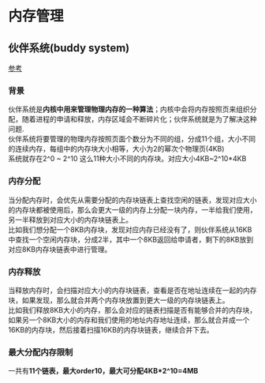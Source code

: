 # 内存管理


## 伙伴系统(buddy system)
[参考](https://blog.csdn.net/rikeyone/article/details/85054231)
### 背景
伙伴系统是<strong>内核中用来管理物理内存的一种算法</strong>；内核中会将内存按照页来组织分配，随着进程的申请和释放，内存区域会不断碎片化；伙伴系统就是为了解决这种问题.  
伙伴系统将要管理的物理内存按照页面个数分为不同的组，分成11个组，大小不同的连续内存，每组中的内存块大小相等，大小为2的幂次个物理页(4KB)   
系统就存在2^0 ~ 2^10 这么11种大小不同的内存块。对应大小4KB~2^10*4KB  
### 内存分配
当分配内存时，会优先从需要分配的内存块链表上查找空闲的链表，发现对应大小的内存块都被使用后，那么会更大一级的内存上分配一块内存，一半给我们使用，另一半释放到对应大小的内存块链表上。  
比如我们想分配一个8KB内存块，发现对应内存已经没有了，则伙伴系统从16KB中查找一个空闲内存块，分成2半，其中一个8KB返回给申请者，剩下的8KB放到对应8KB内存块链表中进行管理。

### 内存释放
当释放内存时，会扫描对应大小的内存块链表，查看是否在地址连续在一起的内存块，如果发现，那么就合并两个内存块放置到更大一级的内存块链表上。   
比如我们释放8KB大小的内存，那么会对应的链表扫描是否有能够合并的内存块，如果另一个8KB大小的内存和我们使用的地址内存地址连续，那么就合并成一个16KB的内存块，然后接着扫描16KB的内存块链表，继续合并下去。
### 最大分配内存限制
一共有<strong>11个链表，最大order10，最大可分配4KB*2^10=4MB</strong>

